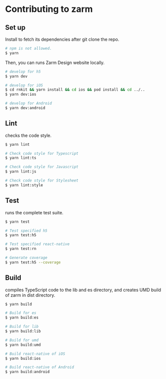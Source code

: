 # Contributing to zarm

## Set up
Install to fetch its dependencies after git clone the repo.

```bash
# npm is not allowed.
$ yarn
```

Then, you can runs Zarm Design website locally.
```bash
# develop for h5
$ yarn dev

# develop for iOS
$ cd rnkit && yarn install && cd ios && pod install && cd ../.. 
$ yarn dev:ios

# develop for Android
$ yarn dev:android
```


## Lint
checks the code style.

```bash
$ yarn lint

# Check code style for Typescript
$ yarn lint:ts

# Check code style for Javascript
$ yarn lint:js

# Check code style for Stylesheet
$ yarn lint:style
```

## Test
runs the complete test suite.

```bash
$ yarn test

# Test specified h5
$ yarn test:h5

# Test specified react-native
$ yarn test:rn

# Generate coverage
$ yarn test:h5 --coverage
```

## Build
compiles TypeScript code to the lib and es directory, and creates UMD build of zarm in dist directory.

```bash
$ yarn build

# Build for es
$ yarn build:es

# Build for lib
$ yarn build:lib

# Build for umd
$ yarn build:umd

# Build react-native of iOS
$ yarn build:ios

# Build react-native of Android
$ yarn build:android
```